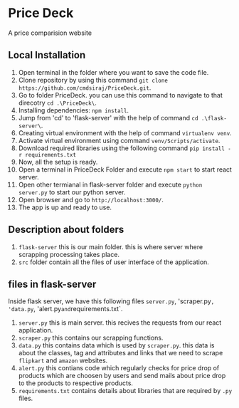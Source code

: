 # Price Deck
A price comparision website
## Local Installation
1.  Open terminal in the folder where you want to save the code file. 
2.  Clone repository by using this command `git clone https://github.com/cmdsiraj/PriceDeck.git`.
3.  Go to folder PriceDeck. you can use this command to navigate to that direcotry `cd .\PriceDeck\`.
4.  Installing dependencies: `npm install`.
5.  Jump from 'cd' to 'flask-server' with the help of command  `cd .\flask-server\`.
6.  Creating virtual environment with the help of command `virtualenv venv`.
7.  Activate virtual environment using command `venv/Scripts/activate`.
8.  Download required libraries using the following command `pip install -r requirements.txt`
9.  Now, all the setup is ready. 
10. Open a terminal in PriceDeck Folder and execute `npm start` to start react server. 
11. Open other termianal in flask-server folder and execute `python server.py` to start our python server. 
12. Open browser and go to `http://localhost:3000/`.
13. The app is up and ready to use. 

## Description about folders

1. `flask-server` this is our main folder. this is where server where scrapping processing takes place. 
2. `src` folder contain all the files of user interface of the application.

## files in flask-server

Inside flask server, we have this following files `server.py`, 'scraper.py`, 'data.py`, 'alert.py` and `requirements.txt`.

1) `server.py` this is main server. this recives the requests from our react application. 
2) `scraper.py` this contains our scrapping functions. 
3) `data.py` this contains data which is used by `scraper.py`. this data is about the classes, tag and attributes and links that we need to scrape `flipkart` and `amazon` websites. 
4) `alert.py` this contians code which regularly checks for price drop of products which are choosen by users and send mails about price drop to the products to respective products. 
5) `requirements.txt` contains details about libraries that are required by `.py` files. 
